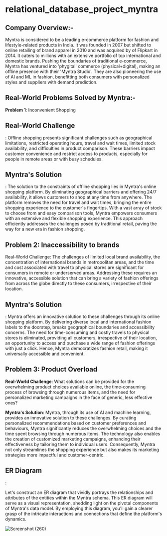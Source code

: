 <h1>relational_database_project_myntra</h1> 


## Company Overview:-

Myntra is considered to be a leading e-commerce platform for fashion and lifestyle-related products in India. It was founded in 2007 but shifted to online retailing of brand apparel in 2010 and was acquired by of Flipkart in 2014. It caters to millions with an extensive portfolio of top international and domestic brands. Pushing the boundaries of traditional e-commerce, Myntra has ventured into 'phygital' commerce (physical+digital), making an offline presence with their 'Myntra Studio'. They are also pioneering the use of AI and ML in fashion, benefitting both consumers with personalized styles and suppliers with demand prediction.

## Real-World Problems Solved by Myntra:-

**Problem 1**: Inconvenient Shopping

<h2>Real-World Challenge</h2>: Offline shopping presents significant challenges such as geographical limitations, restricted operating hours, travel and wait times, limited stock availability, and difficulties in product comparison. These barriers impact customer convenience and restrict access to products, especially for people in remote areas or with busy schedules.

<h2>Myntra's Solution</h2>:
The solution to the constraints of offline shopping lies in Myntra's online shopping platform. By eliminating geographical barriers and offering 24/7 availability, it allows customers to shop at any time from anywhere. The platform removes the need for travel and wait times, bringing the entire shopping experience to the customer's fingertips. With a vast array of stock to choose from and easy comparison tools, Myntra empowers consumers with an extensive and flexible shopping experience. This approach efficiently addresses the challenges posed by traditional retail, paving the way for a new era in fashion shopping.

<h2>Problem 2: Inaccessibility to brands</h2>
Real-World Challenge: The challenges of limited local brand availability, the concentration of international brands in metropolitan areas, and the time and cost associated with travel to physical stores are significant for consumers in remote or underserved areas. Addressing these requires an innovative, accessible solution that can bring a variety of fashion offerings from across the globe directly to these consumers, irrespective of their location.

<h2>Myntra's Solution</h2>:
Myntra offers an innovative solution to these challenges through its online shopping platform. By delivering diverse local and international fashion labels to the doorstep, breaks geographical boundaries and accessibility concerns. The need for time-consuming and costly travels to physical stores is eliminated, providing all customers, irrespective of their location, an opportunity to access and purchase a wide range of fashion offerings with just a click. Hence, Myntra democratizes fashion retail, making it universally accessible and convenient.

<h2>Problem 3: Product Overload</h2>

**Real-World Challenge**: What solutions can be provided for the overwhelming product choices available online, the time-consuming process of browsing through numerous items, and the need for personalized marketing campaigns in the face of generic, less effective ones?

**Myntra's Solution**:
Myntra, through its use of AI and machine learning, provides an innovative solution to these challenges. By curating personalized recommendations based on customer preferences and behaviours, Myntra significantly reduces the overwhelming choices and the time spent browsing through numerous items. The technology also enables the creation of customized marketing campaigns, enhancing their effectiveness by tailoring them to individual users. Consequently, Myntra not only streamlines the shopping experience but also makes its marketing strategies more impactful and customer-centric.

<h2>ER Diagram</h2>: 

Let's construct an ER diagram that vividly portrays the relationships and attributes of the entities within the Myntra schema. This ER diagram will serve as a visual representation, shedding light on the pivotal components of Myntra's data model. By employing this diagram, you'll gain a clearer grasp of the intricate interactions and connections that define the platform's dynamics.

![Screenshot (260)](https://github.com/user-attachments/assets/c99e813f-6f8b-46ef-bb29-51a4efbecf1c)


